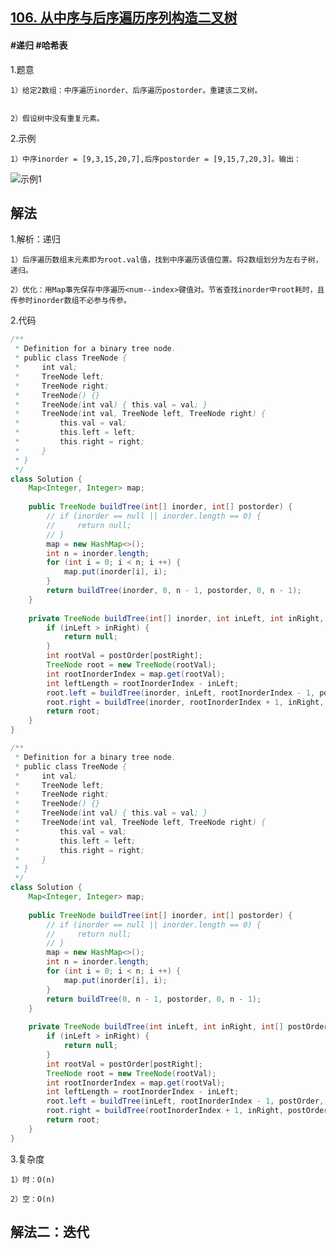 ## [106. 从中序与后序遍历序列构造二叉树](https://leetcode.cn/problems/construct-binary-tree-from-inorder-and-postorder-traversal/description/)

#### #递归 #哈希表
1.题意

    1）给定2数组：中序遍历inorder、后序遍历postorder。重建该二叉树。
    

    2）假设树中没有重复元素。

2.示例

    1）中序inorder = [9,3,15,20,7],后序postorder = [9,15,7,20,3]。输出：
![示例1](https://assets.leetcode.com/uploads/2021/02/19/tree.jpg)
## 解法
1.解析：递归

    1）后序遍历数组末元素即为root.val值，找到中序遍历该值位置。将2数组划分为左右子树，递归。

    2）优化：用Map事先保存中序遍历<num--index>键值对。节省查找inorder中root耗时，且传参时inorder数组不必参与传参。

2.代码
```java
/**
 * Definition for a binary tree node.
 * public class TreeNode {
 *     int val;
 *     TreeNode left;
 *     TreeNode right;
 *     TreeNode() {}
 *     TreeNode(int val) { this.val = val; }
 *     TreeNode(int val, TreeNode left, TreeNode right) {
 *         this.val = val;
 *         this.left = left;
 *         this.right = right;
 *     }
 * }
 */
class Solution {
    Map<Integer, Integer> map;
    
    public TreeNode buildTree(int[] inorder, int[] postorder) {
        // if (inorder == null || inorder.length == 0) {
        //     return null;
        // }
        map = new HashMap<>();
        int n = inorder.length;
        for (int i = 0; i < n; i ++) {
            map.put(inorder[i], i);
        }
        return buildTree(inorder, 0, n - 1, postorder, 0, n - 1);
    }
    
    private TreeNode buildTree(int[] inorder, int inLeft, int inRight, int[] postOrder, int postLeft, int postRight) {
        if (inLeft > inRight) {
            return null;
        }
        int rootVal = postOrder[postRight];
        TreeNode root = new TreeNode(rootVal);
        int rootInorderIndex = map.get(rootVal);
        int leftLength = rootInorderIndex - inLeft;
        root.left = buildTree(inorder, inLeft, rootInorderIndex - 1, postOrder, postLeft, postLeft + leftLength - 1);
        root.right = buildTree(inorder, rootInorderIndex + 1, inRight, postOrder, postLeft + leftLength, postRight - 1);
        return root;
    }
}
```
```java
/**
 * Definition for a binary tree node.
 * public class TreeNode {
 *     int val;
 *     TreeNode left;
 *     TreeNode right;
 *     TreeNode() {}
 *     TreeNode(int val) { this.val = val; }
 *     TreeNode(int val, TreeNode left, TreeNode right) {
 *         this.val = val;
 *         this.left = left;
 *         this.right = right;
 *     }
 * }
 */
class Solution {
    Map<Integer, Integer> map;
    
    public TreeNode buildTree(int[] inorder, int[] postorder) {
        // if (inorder == null || inorder.length == 0) {
        //     return null;
        // }
        map = new HashMap<>();
        int n = inorder.length;
        for (int i = 0; i < n; i ++) {
            map.put(inorder[i], i);
        }
        return buildTree(0, n - 1, postorder, 0, n - 1);
    }
    
    private TreeNode buildTree(int inLeft, int inRight, int[] postOrder, int postLeft, int postRight) {
        if (inLeft > inRight) {
            return null;
        }
        int rootVal = postOrder[postRight];
        TreeNode root = new TreeNode(rootVal);
        int rootInorderIndex = map.get(rootVal);
        int leftLength = rootInorderIndex - inLeft;
        root.left = buildTree(inLeft, rootInorderIndex - 1, postOrder, postLeft, postLeft + leftLength - 1);
        root.right = buildTree(rootInorderIndex + 1, inRight, postOrder, postLeft + leftLength, postRight - 1);
        return root;
    }
}
```
3.复杂度

    1）时：O(n)

    2）空：O(n)

## 解法二：迭代
